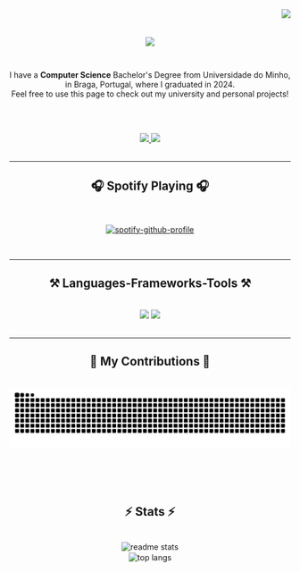 <img align="right" src="https://visitor-badge.laobi.icu/badge?page_id=AfonsoCruz10.AfonsoCruz10" />

<h1 align="center">
    <img src="https://readme-typing-svg.herokuapp.com/?font=Righteous&size=35&center=true&vCenter=true&width=400&height=70&duration=5000&lines=Hi+There!+👋;+I'm+Afonso+Cruz!;" />
</h1>
<br>

<div align="center">
    I have a <b>Computer Science</b> Bachelor's Degree from Universidade do Minho, in Braga, Portugal, where I graduated in 2024.<br/>
    Feel free to use this page to check out my university and personal projects!
</div>

<br/><br/>

<div align="center"> 
  <a href="mailto:afonsobcruz10@gmail.com">
    <img src="https://img.shields.io/badge/Gmail-333333?style=for-the-badge&logo=gmail&logoColor=red" />
  </a>
  <a href="https://github.com/AfonsoCruz10/AfonsoCruz10/blob/main/curriculo/CV_Afonso.pdf" target="_blank">
    <img src="https://img.shields.io/badge/Portfolio-FF5722?style=for-the-badge&logo=todoist&logoColor=white" target="_blank" /> <!-- sqlite, safari, google-chrome are other good icon options -->
  </a>
</div>

<br/>
<hr/>

<h2 align="center">🎧 Spotify Playing 🎧</h2>
<br/>

<div align="center">
    
   [![spotify-github-profile](https://spotify-github-profile.vercel.app/api/view?uid=21qgj4jlp2vapytcd4hgrk26a&cover_image=true&theme=novatorem&show_offline=false&background_color=121212&interchange=false)](https://open.spotify.com/user/21qgj4jlp2vapytcd4hgrk26a) 
</div>

<br/>
<hr/>

<h2 align="center">⚒️ Languages-Frameworks-Tools ⚒️</h2>
<br/>
<div align="center">
    <img src="https://skillicons.dev/icons?i=css,vscode,github,git,r" />
    <img src="https://skillicons.dev/icons?i=python,javascript,c,java,nextjs,mysql,flask" /><br>
</div>

<br/>
<hr/>

<div align="center">
  <h2>🐍 My Contributions 🐍</h2>
  <br>
  <img alt="snake eating my contributions" src="https://raw.githubusercontent.com/AfonsoCruz10/AfonsoCruz10/output/github-contribution-grid-snake.svg" />
  
  <br/><br/><br/>
</div>

<h2 align="center">⚡ Stats ⚡</h2>
<br>

<div align=center>
    <img width=390 src="https://github-readme-stats.vercel.app/api?username=AfonsoCruz10&count_private=true&show_icons=true&theme=react&rank_icon=github&border_radius=10" alt="readme stats" />
    <br/>
    <img width=390 align="center" src="https://github-readme-stats.vercel.app/api/top-langs/?username=AfonsoCruz10&hide=HTML&langs_count=8&layout=compact&theme=react&border_radius=10&size_weight=0.5&count_weight=0.5&exclude_repo=github-readme-stats" alt="top langs" />
</div>






